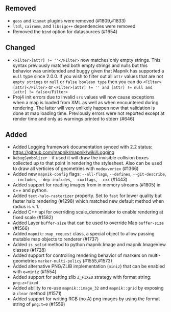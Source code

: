 ## Removed

 - `geos` and `kismet` plugins were removed (#1809,#1833)
 - `ltdl`, `cairomm`, and `libsigc++` dependencies were removed
 - Removed the `bind` option for datasources (#1654)

## Changed
 - `<Filter>[attr] != ''</Filter>` now matches only empty strings. This syntax previously matched both empty strings and nulls but this behavior was unintended and buggy given that Mapnik has supported a `null` type since 2.0.0. If you wish to filter out all `attr` values that are not `empty strings` or `null` or `false boolean type` then you can do `<Filter>[attr]</Filter>` or `<Filter>[attr] != '' and [attr] != null and [attr] != false</Filter>`
 - Proj4 init errors due to invalid `srs` values will now cause exceptions when a map is loaded from XML as well as when encountered during rendering. The latter will very unlikely happen now that validation is done at map loading time. Previously errors were not reported except at render time and only as warnings printed to stderr (#646)

## Added
 - Added Logging framework documentation synced with 2.2 status: https://github.com/mapnik/mapnik/wiki/Logging
 - `DebugSymbolizer` - if used it will draw the invisible collision boxes collected up to that point in rendering the stylesheet. Also can be used to draw all verticies of geometries with `mode=vertex` (#1366)
 - Added new `mapnik-config` flags: `--all-flags`, `--defines`, `--git-describe`, `--includes`, `--dep-includes`, `--cxxflags`, `--cxx` (#1443)
 - Added support for reading images from in memory streams (#1805) in c++ and python.
 - Added `text-halo-rasterizer` property. Set to `fast` for lower quality but faster halo rendering (#1298) which matched new default method when radius is < 1.
 - Added C++ api for overriding scale_denominator to enable rendering at fixed scale (#1582)
 - Added Layer `buffer-size` that can be used to override Map `buffer-size` (#1566)
 - Added `mapnik::map_request` class, a special object to allow passing mutable map objects to renderer (#1737)
 - Added `is_solid` method to python mapnik.Image and mapnik.ImageView classes (#1728)
 - Added support for controlling rendering behavior of markers on multi-geometries `marker-multi-policy` (#1555,#1573)
 - Added alternative PNG/ZLIB implementation (`miniz`) that can be enabled with `e=miniz` (#1554)
 - Added support for setting zlib `Z_FIXED` strategy with format string: `png:z=fixed`
 - Added ability to re-use `mapnik::image_32` and `mapnik::grid` by exposing a `clear` method (#1571)
 - Added support for writing RGB (no A) png images by using the format string of `png:t=0` (#1559)